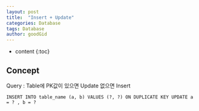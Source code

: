 ```yaml
---
layout: post
title:  "Insert + Update"
categories: Database
tags: Database
author: goodGid
---
```

* content
{:toc}

## Concept

Query : Table에 PK값이 있으면 Update 없으면 Insert

```
INSERT INTO table_name (a, b) VALUES (?, ?) ON DUPLICATE KEY UPDATE a = ? , b = ?
```